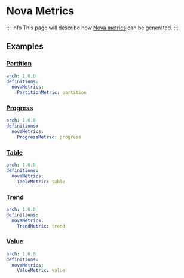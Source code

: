 # Nova Metrics

::: info
This page will describe how [Nova metrics](https://nova.laravel.com/docs/4.0/metrics/defining-metrics.html) can be generated.
:::

## Examples

### [Partition](https://nova.laravel.com/docs/4.0/metrics/defining-metrics.html#partition-metrics)

```yaml
arch: 1.0.0
definitions:
  novaMetrics:
    PartitionMetric: partition
```

### [Progress](https://nova.laravel.com/docs/4.0/metrics/defining-metrics.html#progress-metrics)

```yaml
arch: 1.0.0
definitions:
  novaMetrics:
    ProgressMetric: progress
```

### [Table](https://nova.laravel.com/docs/4.0/metrics/defining-metrics.html#table-metrics)

```yaml
arch: 1.0.0
definitions:
  novaMetrics:
    TableMetric: table
```

### [Trend](https://nova.laravel.com/docs/4.0/metrics/defining-metrics.html#trend-metrics)

```yaml
arch: 1.0.0
definitions:
  novaMetrics:
    TrendMetric: trend
```

### [Value](https://nova.laravel.com/docs/4.0/metrics/defining-metrics.html#value-metrics)

```yaml
arch: 1.0.0
definitions:
  novaMetrics:
    ValueMetric: value
```
